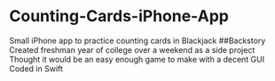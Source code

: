 # Counting-Cards-iPhone-App
Small iPhone app to practice counting cards in Blackjack
##Backstory
Created freshman year of college over a weekend as a side project<br>
Thought it would be an easy enough game to make with a decent GUI<br>
Coded in Swift
